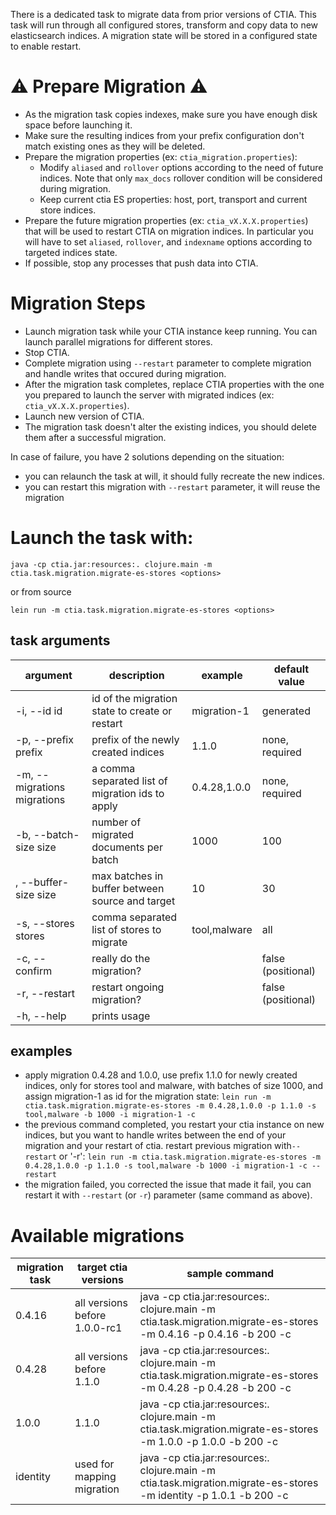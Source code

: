  There is a dedicated task to migrate data from prior versions of CTIA. 
 This task will run through all configured stores, transform and copy data to new elasticsearch indices. 
 A migration state will be stored in a configured state to enable restart.

# :warning: Prepare Migration :warning:
 - As the migration task copies indexes, make sure you have enough disk space before launching it.
 - Make sure the resulting indices from your prefix configuration don't match existing ones as they will be deleted.
 - Prepare the migration properties (ex: `ctia_migration.properties`):
   - Modify `aliased` and `rollover` options according to the need of future indices. Note that only `max_docs` rollover condition will be considered during migration.
   - Keep current ctia ES properties: host, port, transport and current store indices.
 - Prepare the future migration properties (ex: `ctia_vX.X.X.properties`) that will be used to restart CTIA on migration indices. In particular you will have to set `aliased`, `rollover`, and `indexname` options according to targeted indices state.
 - If possible, stop any processes that push data into CTIA.


# Migration Steps
 - Launch migration task while your CTIA instance keep running. You can launch parallel migrations for different stores.
 - Stop CTIA.
 - Complete migration using `--restart` parameter to complete migration and handle writes that occured during migration.
 - After the migration task completes, replace CTIA properties with the one you prepared to launch the server with migrated indices (ex: `ctia_vX.X.X.properties`).
 - Launch new version of CTIA. 
 - The migration task doesn't alter the existing indices, you should delete them after a successful migration.
 
 
 In case of failure, you have 2 solutions depending on the situation:
   - you can relaunch the task at will, it should fully recreate the new indices.
   - you can restart this migration with `--restart` parameter, it will reuse the migration
 
 
# Launch the task with:
 
`java -cp ctia.jar:resources:. clojure.main -m ctia.task.migration.migrate-es-stores <options>`

or from source

`lein run -m ctia.task.migration.migrate-es-stores <options>`

## task arguments
| argument                    | description                                      | example      | default value      |
|-----------------------------|--------------------------------------------------|--------------|--------------------|
| -i, --id id                 | id of the migration state to create or restart   | migration-1  | generated          |
| -p, --prefix prefix         | prefix of the newly created indices              | 1.1.0        | none, required     |
| -m, --migrations migrations | a comma separated list of migration ids to apply | 0.4.28,1.0.0 | none, required     |
| -b, --batch-size size       | number of migrated documents per batch           | 1000         | 100                |
| , --buffer-size size        | max batches in buffer between source and target  | 10           | 30                 |
| -s, --stores stores         | comma separated list of stores to migrate        | tool,malware | all                |
| -c, --confirm               | really do the migration?                         |              | false (positional) |
| -r, --restart               | restart ongoing migration?                       |              | false (positional) |
| -h, --help                  | prints usage                                     |              |                    |

## examples

- apply migration 0.4.28 and 1.0.0, use prefix 1.1.0 for newly created indices, only for stores tool and malware, with batches of size 1000, and assign migration-1 as id for the migration state:
    `lein run -m ctia.task.migration.migrate-es-stores -m 0.4.28,1.0.0 -p 1.1.0 -s tool,malware -b 1000 -i migration-1 -c`
- the previous command completed, you restart your ctia instance on new indices, but you want to handle writes between the end of your migration and your restart of ctia. restart previous migration with`--restart` or '-r':
    `lein run -m ctia.task.migration.migrate-es-stores -m 0.4.28,1.0.0 -p 1.1.0 -s tool,malware -b 1000 -i migration-1 -c --restart`
- the migration failed, you corrected the issue that made it fail, you can restart it with `--restart` (or `-r`) parameter (same command as above). 


# Available migrations

| migration task | target ctia versions          | sample command                                                                                          |
|----------------|-------------------------------|---------------------------------------------------------------------------------------------------------|
|         0.4.16 | all versions before 1.0.0-rc1 | java -cp ctia.jar:resources:. clojure.main -m ctia.task.migration.migrate-es-stores -m 0.4.16 -p 0.4.16 -b 200 -c |
|         0.4.28 | all versions before 1.1.0     | java -cp ctia.jar:resources:. clojure.main -m ctia.task.migration.migrate-es-stores -m 0.4.28 -p 0.4.28 -b 200 -c |
|          1.0.0 | 1.1.0                         | java -cp ctia.jar:resources:. clojure.main -m ctia.task.migration.migrate-es-stores -m 1.0.0 -p 1.0.0 -b 200 -c |
|       identity | used for mapping migration    | java -cp ctia.jar:resources:. clojure.main -m ctia.task.migration.migrate-es-stores -m identity -p 1.0.1 -b 200 -c|

